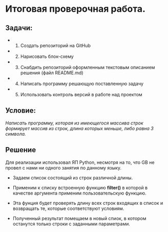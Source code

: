 # **Итоговая проверочная работа.**

## Задачи:

* 1. Создать репозиторий на GitHub
* 2. Нарисовать блок-схему
* 3. Снабдить репозиторий оформленным текстовым описанием решения (файл README.md)
* 4. Написать программу решающую поставленную задачу
* 5. Использовать контроль версий в работе над проектом

## Условие:

*Написать программу, которая из имеющегося массива строк формирует массив из строк, длина которых меньше, либо равна 3 символа.*

## Решение

Для реализации использовал ЯП Python, несмотря на то, что GB не провел с нами ни одного занятия по данному языку.

* Задаем список состоящий из строк различной длины.

* Применим к списку встроенную функцию **filter()** в которой в качестве аргумента применим пользовательскую функцию. 

* Эта фунция будет проверять длину всех строк входящих в список и возвращать те, которые соответствуют условиям. 

* Полученный результат помещаем в новый спиок, в котором останутся только строки с заданными параметрами.
